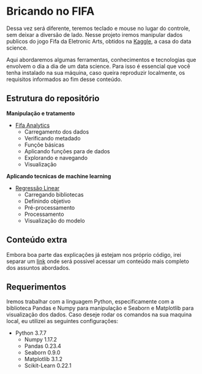 # Bricando no FIFA

Dessa vez será diferente, teremos teclado e mouse no lugar do controle, sem deixar a diversão de lado. Nesse projeto iremos manipular dados publicos do jogo Fifa da Eletronic Arts, obtidos na [Kaggle](https://www.kaggle.com/stefanoleone992/fifa-20-complete-player-dataset/data), a casa do data science.

Aqui abordaremos algumas ferramentas, conhecimentos e tecnologias que envolvem o dia a dia de um data science. Para isso é essencial que você tenha instalado na sua máquina, caso queira reproduzir localmente, os requisitos informados ao fim desse conteúdo.

## Estrutura do repositório

**Manipulação e tratamento**

* [Fifa Analytics](https://github.com/nailuz/hacking-fifa/blob/master/.ipynb_checkpoints/fifa-project-checkpoint.ipynb) 
  * Carregamento dos dados
  * Verificando metadado
  * Funçõe básicas
  * Aplicando funções para de dados
  * Explorando e navegando
  * Visualização

**Aplicando tecnicas de machine learning**

* [Regressão Linear](https://github.com/nailuz/hacking-fifa)
  * Carregando bibliotecas
  * Definindo objetivo
  * Pré-processamento
  * Processamento
  * Visualização do modelo

## Conteúdo extra

Embora boa parte das explicações já estejam nos próprio código, irei separar um [link](https://github.com/nailuz/hacking-fifa) onde será possivel acessar um conteúdo mais completo dos assuntos abordados.


## Requerimentos
Iremos trabalhar com a linguagem Python, especificamente com a biblioteca Pandas e Numpy para manipulação e Seaborn e Matplotlib para visualização dos dados. Caso deseje rodar os comandos na sua maquina local, eu utilizei as seguintes configurações:

- Python      3.7.7
  - Numpy       1.17.2
  - Pandas      0.23.4
  - Seaborn     0.9.0
  - Matplotlib  3.1.2
  - Scikit-Learn 0.22.1
